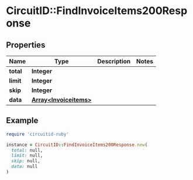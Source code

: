 # CircuitID::FindInvoiceItems200Response

## Properties

| Name | Type | Description | Notes |
| ---- | ---- | ----------- | ----- |
| **total** | **Integer** |  |  |
| **limit** | **Integer** |  |  |
| **skip** | **Integer** |  |  |
| **data** | [**Array&lt;Invoiceitems&gt;**](Invoiceitems.md) |  |  |

## Example

```ruby
require 'circuitid-ruby'

instance = CircuitID::FindInvoiceItems200Response.new(
  total: null,
  limit: null,
  skip: null,
  data: null
)
```

